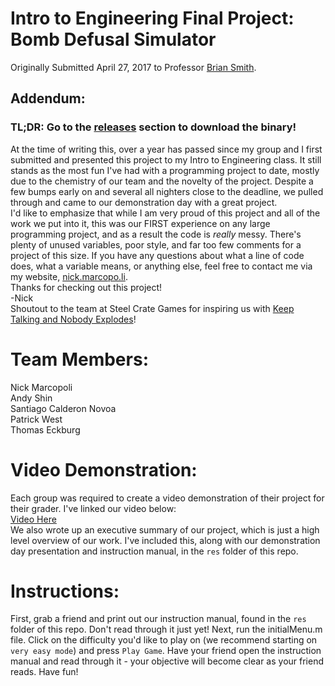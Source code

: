 # Intro to Engineering Final Project: Bomb Defusal Simulator
Originally Submitted April 27, 2017 to Professor [Brian Smith](https://engineering.nd.edu/profiles/bsmith).

## Addendum:
### TL;DR: Go to the [releases](https://github.com/nmarcopo/bombDefusal/releases) section to download the binary!
At the time of writing this, over a year has passed since my group and I first submitted and presented this project to my Intro to Engineering class. It still stands as the most fun I've had with a programming project to date, mostly due to the chemistry of our team and the novelty of the project. Despite a few bumps early on and several all nighters close to the deadline, we pulled through and came to our demonstration day with a great project.  
I'd like to emphasize that while I am very proud of this project and all of the work we put into it, this was our FIRST experience on any large programming project, and as a result the code is *really* messy. There's plenty of unused variables, poor style, and far too few comments for a project of this size. If you have any questions about what a line of code does, what a variable means, or anything else, feel free to contact me via my website, [nick.marcopo.li](http://nick.marcopo.li).  
Thanks for checking out this project!  
-Nick  
Shoutout to the team at Steel Crate Games for inspiring us with [Keep Talking and Nobody Explodes](http://www.keeptalkinggame.com/)!

# Team Members:
Nick Marcopoli  
Andy Shin  
Santiago Calderon Novoa  
Patrick West  
Thomas Eckburg  

# Video Demonstration:
Each group was required to create a video demonstration of their project for their grader. I've linked our video below:  
[Video Here](https://drive.google.com/file/d/0Bw-yvApdS7mzdGxQdWlZNzFJY0E/view?usp=sharing)  
We also wrote up an executive summary of our project, which is just a high level overview of our work. I've included this, along with our demonstration day presentation and instruction manual, in the `res` folder of this repo.

# Instructions:
First, grab a friend and print out our instruction manual, found in the `res` folder of this repo. Don't read through it just yet! Next, run the initialMenu.m file. Click on the difficulty you'd like to play on (we recommend starting on `very easy mode`) and press `Play Game`. Have your friend open the instruction manual and read through it - your objective will become clear as your friend reads. Have fun!
